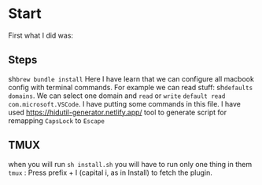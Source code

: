 # Start

First what I did was: 
## Steps
sh`brew bundle install`
Here I have learn that we can configure all macbook config with terminal commands. For example we can read stuff: sh`defaults domains`. We can select one domain and `read` or `write` `default read com.microsoft.VSCode`. I have putting some commands in this file.
I have used https://hidutil-generator.netlify.app/  tool to generate script for remapping `CapsLock` to `Escape`
 
## TMUX 
when you will run `sh install.sh` you will have to run only one thing in them `tmux` :
Press prefix + I (capital i, as in Install) to fetch the plugin.
